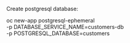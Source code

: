 Create postgresql database:

oc new-app postgresql-ephemeral \
  -p DATABASE_SERVICE_NAME=customers-db \
  -p POSTGRESQL_DATABASE=customers
